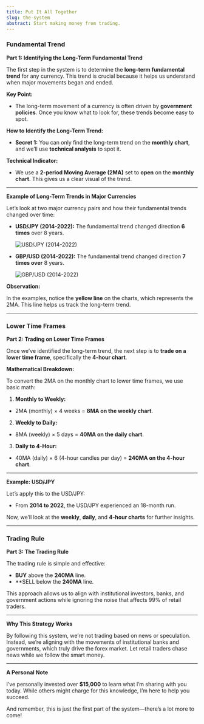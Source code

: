 ```yaml
---
title: Put It All Together
slug: the-system
abstract: Start making money from trading.
---
```

### Fundamental Trend
**Part 1: Identifying the Long-Term Fundamental Trend**

The first step in the system is to determine the **long-term fundamental trend** for any currency. This trend is crucial because it helps us understand when major movements began and ended.

**Key Point:**
- The long-term movement of a currency is often driven by **government policies**. Once you know what to look for, these trends become easy to spot.

**How to Identify the Long-Term Trend:**
- **Secret 1:** You can only find the long-term trend on the **monthly chart**, and we’ll use **technical analysis** to spot it.

**Technical Indicator:**
- We use a **2-period Moving Average (2MA)** set to **open** on the **monthly chart**. This gives us a clear visual of the trend.

---

**Example of Long-Term Trends in Major Currencies**

Let’s look at two major currency pairs and how their fundamental trends changed over time:

- **USD/JPY (2014-2022):**
    The fundamental trend changed direction **6 times** over 8 years.

  ![USD/JPY (2014-2022)](https://raw.githubusercontent.com/garenthoms/fx/refs/heads/master/image/jpy.png)

- **GBP/USD (2014-2022):**
    The fundamental trend changed direction **7 times over** 8 years.

  ![GBP/USD (2014-2022)](https://raw.githubusercontent.com/garenthoms/fx/refs/heads/master/image/gbp.png)

**Observation:**

In the examples, notice the **yellow line** on the charts, which represents the 2MA. This line helps us track the long-term trend.

---
### Lower Time Frames
**Part 2: Trading on Lower Time Frames**

Once we’ve identified the long-term trend, the next step is to **trade on a lower time frame**, specifically the **4-hour chart**.

**Mathematical Breakdown:**

To convert the 2MA on the monthly chart to lower time frames, we use basic math:

1. **Monthly to Weekly:**
  - 2MA (monthly) × 4 weeks = **8MA on the weekly chart**.
2. **Weekly to Daily:**
  - 8MA (weekly) × 5 days = **40MA on the daily chart**.
3. **Daily to 4-Hour:**
  - 40MA (daily) × 6 (4-hour candles per day) = **240MA on the 4-hour chart**.

---

**Example: USD/JPY**

Let’s apply this to the USD/JPY:
- From **2014 to 2022**, the USD/JPY experienced an 18-month run.
  
Now, we’ll look at the **weekly**, **daily**, and **4-hour charts** for further insights.

---
### Trading Rule
**Part 3: The Trading Rule**

The trading rule is simple and effective:
- **BUY** above the **240MA** line.
- **SELL below the **240MA** line.
  
This approach allows us to align with institutional investors, banks, and government actions while ignoring the noise that affects 99% of retail traders.

---

**Why This Strategy Works**

By following this system, we’re not trading based on news or speculation. Instead, we’re aligning with the movements of institutional banks and governments, which truly drive the forex market. Let retail traders chase news while we follow the smart money.

---

**A Personal Note**

I’ve personally invested over **$15,000** to learn what I’m sharing with you today. While others might charge for this knowledge, I’m here to help you succeed.

And remember, this is just the first part of the system—there’s a lot more to come!
